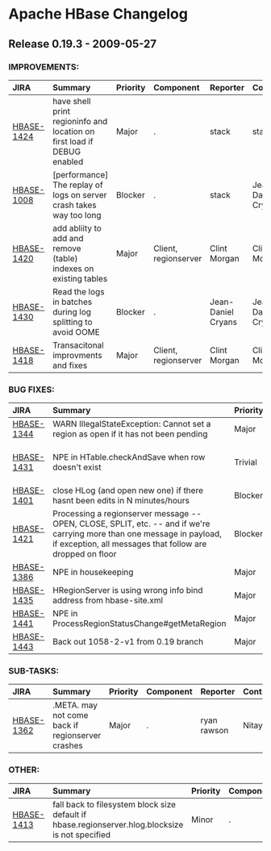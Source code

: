 
<!---
# Licensed to the Apache Software Foundation (ASF) under one
# or more contributor license agreements.  See the NOTICE file
# distributed with this work for additional information
# regarding copyright ownership.  The ASF licenses this file
# to you under the Apache License, Version 2.0 (the
# "License"); you may not use this file except in compliance
# with the License.  You may obtain a copy of the License at
#
#     http://www.apache.org/licenses/LICENSE-2.0
#
# Unless required by applicable law or agreed to in writing, software
# distributed under the License is distributed on an "AS IS" BASIS,
# WITHOUT WARRANTIES OR CONDITIONS OF ANY KIND, either express or implied.
# See the License for the specific language governing permissions and
# limitations under the License.
-->
# Apache HBase Changelog

## Release 0.19.3 - 2009-05-27



### IMPROVEMENTS:

| JIRA | Summary | Priority | Component | Reporter | Contributor |
|:---- |:---- | :--- |:---- |:---- |:---- |
| [HBASE-1424](https://issues.apache.org/jira/browse/HBASE-1424) | have shell print regioninfo and location on first load if DEBUG enabled |  Major | . | stack | stack |
| [HBASE-1008](https://issues.apache.org/jira/browse/HBASE-1008) | [performance] The replay of logs on server crash takes way too long |  Blocker | . | stack | Jean-Daniel Cryans |
| [HBASE-1420](https://issues.apache.org/jira/browse/HBASE-1420) | add abliity to add and remove (table) indexes on existing tables |  Major | Client, regionserver | Clint Morgan | Clint Morgan |
| [HBASE-1430](https://issues.apache.org/jira/browse/HBASE-1430) | Read the logs in batches during log splitting to avoid OOME |  Blocker | . | Jean-Daniel Cryans | Jean-Daniel Cryans |
| [HBASE-1418](https://issues.apache.org/jira/browse/HBASE-1418) | Transacitonal improvments and fixes |  Major | Client, regionserver | Clint Morgan | Clint Morgan |


### BUG FIXES:

| JIRA | Summary | Priority | Component | Reporter | Contributor |
|:---- |:---- | :--- |:---- |:---- |:---- |
| [HBASE-1344](https://issues.apache.org/jira/browse/HBASE-1344) | WARN IllegalStateException: Cannot set a region as open if it has not been pending |  Major | . | stack | stack |
| [HBASE-1431](https://issues.apache.org/jira/browse/HBASE-1431) | NPE in HTable.checkAndSave when row doesn't exist |  Trivial | regionserver | Guilherme Mauro Germoglio Barbosa | Guilherme Mauro Germoglio Barbosa |
| [HBASE-1401](https://issues.apache.org/jira/browse/HBASE-1401) | close HLog (and open new one) if there hasnt been edits in N minutes/hours |  Blocker | . | ryan rawson | stack |
| [HBASE-1421](https://issues.apache.org/jira/browse/HBASE-1421) | Processing a regionserver message -- OPEN, CLOSE, SPLIT, etc. -- and if we're carrying more than one message in payload, if exception, all messages that follow are dropped on floor |  Blocker | . | stack | stack |
| [HBASE-1386](https://issues.apache.org/jira/browse/HBASE-1386) | NPE in housekeeping |  Major | . | stack | stack |
| [HBASE-1435](https://issues.apache.org/jira/browse/HBASE-1435) | HRegionServer is using wrong info bind address from hbase-site.xml |  Major | regionserver | Lars George | Lars George |
| [HBASE-1441](https://issues.apache.org/jira/browse/HBASE-1441) | NPE in ProcessRegionStatusChange#getMetaRegion |  Major | . | stack | stack |
| [HBASE-1443](https://issues.apache.org/jira/browse/HBASE-1443) | Back out  1058-2-v1 from 0.19 branch |  Major | . | stack | stack |


### SUB-TASKS:

| JIRA | Summary | Priority | Component | Reporter | Contributor |
|:---- |:---- | :--- |:---- |:---- |:---- |
| [HBASE-1362](https://issues.apache.org/jira/browse/HBASE-1362) | .META. may not come back if regionserver crashes |  Major | . | ryan rawson | Nitay Joffe |


### OTHER:

| JIRA | Summary | Priority | Component | Reporter | Contributor |
|:---- |:---- | :--- |:---- |:---- |:---- |
| [HBASE-1413](https://issues.apache.org/jira/browse/HBASE-1413) | fall back to filesystem block size default if hbase.regionserver.hlog.blocksize is not specified |  Minor | . | Andrew Purtell | stack |


